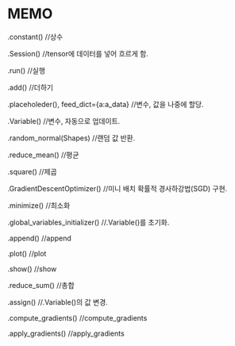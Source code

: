 # MEMO

.constant()				//상수

.Session()				//tensor에 데이터를 넣어 흐르게 함.

.run()					//실행

.add()					//더하기

.placeholeder(), feed_dict={a:a_data}	//변수, 값을 나중에 할당.

.Variable()				//변수, 자동으로 업데이트.

.random_normal(Shapes)			//랜덤 값 반환.

.reduce_mean()				//평균

.square()					//제곱

.GradientDescentOptimizer()		//미니 배치 확률적 경사하강법(SGD) 구현.

.minimize()				//최소화

.global_variables_initializer()		//.Variable()를 초기화.

.append()				//append

.plot()					//plot

.show()					//show

.reduce_sum()				//총합

.assign()					//.Variable()의 값 변경.

.compute_gradients()			//compute_gradients

.apply_gradients()				//apply_gradients
